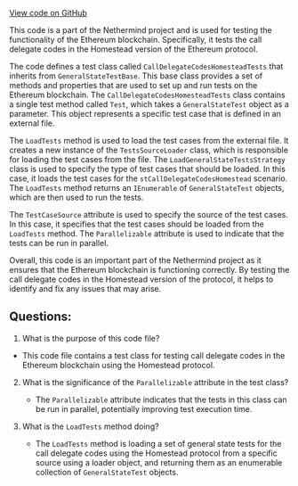[View code on GitHub](https://github.com/NethermindEth/nethermind/src/Nethermind/Ethereum.Blockchain.Test/CallDelegateCodesHomesteadTests.cs)

This code is a part of the Nethermind project and is used for testing the functionality of the Ethereum blockchain. Specifically, it tests the call delegate codes in the Homestead version of the Ethereum protocol. 

The code defines a test class called `CallDelegateCodesHomesteadTests` that inherits from `GeneralStateTestBase`. This base class provides a set of methods and properties that are used to set up and run tests on the Ethereum blockchain. The `CallDelegateCodesHomesteadTests` class contains a single test method called `Test`, which takes a `GeneralStateTest` object as a parameter. This object represents a specific test case that is defined in an external file. 

The `LoadTests` method is used to load the test cases from the external file. It creates a new instance of the `TestsSourceLoader` class, which is responsible for loading the test cases from the file. The `LoadGeneralStateTestsStrategy` class is used to specify the type of test cases that should be loaded. In this case, it loads the test cases for the `stCallDelegateCodesHomestead` scenario. The `LoadTests` method returns an `IEnumerable` of `GeneralStateTest` objects, which are then used to run the tests.

The `TestCaseSource` attribute is used to specify the source of the test cases. In this case, it specifies that the test cases should be loaded from the `LoadTests` method. The `Parallelizable` attribute is used to indicate that the tests can be run in parallel.

Overall, this code is an important part of the Nethermind project as it ensures that the Ethereum blockchain is functioning correctly. By testing the call delegate codes in the Homestead version of the protocol, it helps to identify and fix any issues that may arise.
## Questions: 
 1. What is the purpose of this code file?
   - This code file contains a test class for testing call delegate codes in the Ethereum blockchain using the Homestead protocol.

2. What is the significance of the `Parallelizable` attribute in the test class?
   - The `Parallelizable` attribute indicates that the tests in this class can be run in parallel, potentially improving test execution time.

3. What is the `LoadTests` method doing?
   - The `LoadTests` method is loading a set of general state tests for the call delegate codes using the Homestead protocol from a specific source using a loader object, and returning them as an enumerable collection of `GeneralStateTest` objects.